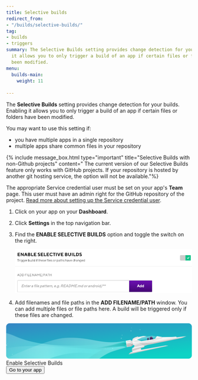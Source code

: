 ```yaml
---
title: Selective builds
redirect_from:
- "/builds/selective-builds/"
tag:
- builds
- triggers
summary: The Selective Builds setting provides change detection for your builds. Enabling
  it allows you to only trigger a build of an app if certain files or folders have
  been modified.
menu:
  builds-main:
    weight: 11

---
```

The **Selective Builds** setting provides change detection for your builds. Enabling it allows you to only trigger a build of an app if certain files or folders have been modified.

You may want to use this setting if:

* you have multiple apps in a single repository
* multiple apps share common files in your repository

{% include message_box.html type="important" title="Selective Builds with non-Github projects" content=" The current version of our Selective Builds feature only works with GitHub projects. If your repository is hosted by another git hosting service, the option will not be available."%}

The appropriate Service credential user must be set on your app's **Team** page. This user must have an admin right for the GitHub repository of the project. [Read more about setting up the Service credential user](/troubleshooting/github-pull-request-status-troubleshooting/#make-sure-to-select-a-service-credential-user-who-has-a-connected-github-account).

1. Click on your app on your **Dashboard**.
2. Click **Settings** in the top navigation bar.
3. Find the **ENABLE SELECTIVE BUILDS** option and toggle the switch on the right.

   ![](/img/enable-selective-builds.png)
4. Add filenames and file paths in the **ADD FILENAME/PATH** window. You can add multiple files or file paths here. A build will be triggered only if these files are changed.

<div class="banner">
	<img src="/assets/images/banner-bg-888x170.png" style="border: none;">
	<div class="deploy-text">Enable Selective Builds</div>
	<a target="_blank" href="https://app.bitrise.io/dashboard/builds"><button class="button">Go to your app</button></a>
</div>
